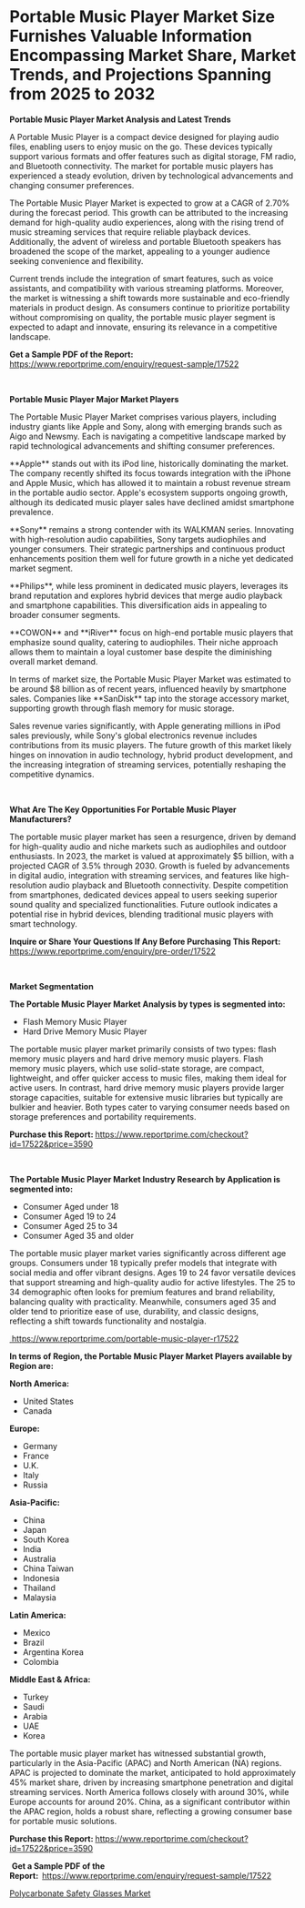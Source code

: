 <p><h1>Portable Music Player Market Size Furnishes Valuable Information Encompassing Market Share, Market Trends, and Projections Spanning from 2025 to 2032</h1></p><p><strong>Portable Music Player Market Analysis and Latest Trends</strong></p>
<p><p>A Portable Music Player is a compact device designed for playing audio files, enabling users to enjoy music on the go. These devices typically support various formats and offer features such as digital storage, FM radio, and Bluetooth connectivity. The market for portable music players has experienced a steady evolution, driven by technological advancements and changing consumer preferences.</p><p>The Portable Music Player Market is expected to grow at a CAGR of 2.70% during the forecast period. This growth can be attributed to the increasing demand for high-quality audio experiences, along with the rising trend of music streaming services that require reliable playback devices. Additionally, the advent of wireless and portable Bluetooth speakers has broadened the scope of the market, appealing to a younger audience seeking convenience and flexibility.</p><p>Current trends include the integration of smart features, such as voice assistants, and compatibility with various streaming platforms. Moreover, the market is witnessing a shift towards more sustainable and eco-friendly materials in product design. As consumers continue to prioritize portability without compromising on quality, the portable music player segment is expected to adapt and innovate, ensuring its relevance in a competitive landscape.</p></p>
<p><strong>Get a Sample PDF of the Report:&nbsp;</strong> <a href="https://www.reportprime.com/enquiry/request-sample/17522?utm_campaign=2009&utm_medium=2&utm_source=Github&utm_content=ia&utm_term=18032025&utm_id=portable-music-player">https://www.reportprime.com/enquiry/request-sample/17522</a></p>
<p>&nbsp;</p>
<p><strong>Portable Music Player Major Market Players</strong></p>
<p><p>The Portable Music Player Market comprises various players, including industry giants like Apple and Sony, along with emerging brands such as Aigo and Newsmy. Each is navigating a competitive landscape marked by rapid technological advancements and shifting consumer preferences.</p><p>**Apple** stands out with its iPod line, historically dominating the market. The company recently shifted its focus towards integration with the iPhone and Apple Music, which has allowed it to maintain a robust revenue stream in the portable audio sector. Apple's ecosystem supports ongoing growth, although its dedicated music player sales have declined amidst smartphone prevalence.</p><p>**Sony** remains a strong contender with its WALKMAN series. Innovating with high-resolution audio capabilities, Sony targets audiophiles and younger consumers. Their strategic partnerships and continuous product enhancements position them well for future growth in a niche yet dedicated market segment.</p><p>**Philips**, while less prominent in dedicated music players, leverages its brand reputation and explores hybrid devices that merge audio playback and smartphone capabilities. This diversification aids in appealing to broader consumer segments.</p><p>**COWON** and **iRiver** focus on high-end portable music players that emphasize sound quality, catering to audiophiles. Their niche approach allows them to maintain a loyal customer base despite the diminishing overall market demand.</p><p>In terms of market size, the Portable Music Player Market was estimated to be around $8 billion as of recent years, influenced heavily by smartphone sales. Companies like **SanDisk** tap into the storage accessory market, supporting growth through flash memory for music storage.</p><p>Sales revenue varies significantly, with Apple generating millions in iPod sales previously, while Sony's global electronics revenue includes contributions from its music players. The future growth of this market likely hinges on innovation in audio technology, hybrid product development, and the increasing integration of streaming services, potentially reshaping the competitive dynamics.</p></p>
<p>&nbsp;</p>
<p><strong>What Are The Key Opportunities For Portable Music Player Manufacturers?</strong></p>
<p><p>The portable music player market has seen a resurgence, driven by demand for high-quality audio and niche markets such as audiophiles and outdoor enthusiasts. In 2023, the market is valued at approximately $5 billion, with a projected CAGR of 3.5% through 2030. Growth is fueled by advancements in digital audio, integration with streaming services, and features like high-resolution audio playback and Bluetooth connectivity. Despite competition from smartphones, dedicated devices appeal to users seeking superior sound quality and specialized functionalities. Future outlook indicates a potential rise in hybrid devices, blending traditional music players with smart technology.</p></p>
<p><strong>Inquire or Share Your Questions If Any Before Purchasing This Report:</strong> <a href="https://www.reportprime.com/enquiry/pre-order/17522?utm_campaign=2009&utm_medium=2&utm_source=Github&utm_content=ia&utm_term=18032025&utm_id=portable-music-player">https://www.reportprime.com/enquiry/pre-order/17522</a></p>
<p>&nbsp;</p>
<p><strong>Market Segmentation</strong></p>
<p><strong>The Portable Music Player Market Analysis by types is segmented into:</strong></p>
<p><ul><li>Flash Memory Music Player</li><li>Hard Drive Memory Music Player</li></ul></p>
<p><p>The portable music player market primarily consists of two types: flash memory music players and hard drive memory music players. Flash memory music players, which use solid-state storage, are compact, lightweight, and offer quicker access to music files, making them ideal for active users. In contrast, hard drive memory music players provide larger storage capacities, suitable for extensive music libraries but typically are bulkier and heavier. Both types cater to varying consumer needs based on storage preferences and portability requirements.</p></p>
<p><strong>Purchase this Report:&nbsp;</strong><a href="https://www.reportprime.com/checkout?id=17522&price=3590&utm_campaign=2009&utm_medium=2&utm_source=Github&utm_content=ia&utm_term=18032025&utm_id=portable-music-player">https://www.reportprime.com/checkout?id=17522&price=3590</a></p>
<p>&nbsp;</p>
<p><strong>The Portable Music Player Market Industry Research by Application is segmented into:</strong></p>
<p><ul><li>Consumer Aged under 18</li><li>Consumer Aged 19 to 24</li><li>Consumer Aged 25 to 34</li><li>Consumer Aged 35 and older</li></ul></p>
<p><p>The portable music player market varies significantly across different age groups. Consumers under 18 typically prefer models that integrate with social media and offer vibrant designs. Ages 19 to 24 favor versatile devices that support streaming and high-quality audio for active lifestyles. The 25 to 34 demographic often looks for premium features and brand reliability, balancing quality with practicality. Meanwhile, consumers aged 35 and older tend to prioritize ease of use, durability, and classic designs, reflecting a shift towards functionality and nostalgia.</p></p>
<p><a href="https://www.reportprime.com/portable-music-player-r17522?utm_campaign=2009&utm_medium=2&utm_source=Github&utm_content=ia&utm_term=18032025&utm_id=portable-music-player">&nbsp;https://www.reportprime.com/portable-music-player-r17522</a></p>
<p><strong>In terms of Region, the Portable Music Player Market Players available by Region are:</strong></p>
<p>
    <p> <strong> North America: </strong>
        <ul>
            <li>United States</li>
            <li>Canada</li>
        </ul>
        </p> 
    <p> <strong> Europe: </strong>
        <ul>
            <li>Germany</li>
            <li>France</li>
            <li>U.K.</li>
            <li>Italy</li>
            <li>Russia</li>
        </ul>
        </p> 
    <p> <strong> Asia-Pacific: </strong>
        <ul>
            <li>China</li>
            <li>Japan</li>
            <li>South Korea</li>
            <li>India</li>
            <li>Australia</li>
            <li>China Taiwan</li>
            <li>Indonesia</li>
            <li>Thailand</li>
            <li>Malaysia</li>
        </ul>
        </p> 
    <p> <strong> Latin America: </strong>
        <ul>
            <li>Mexico</li>
            <li>Brazil</li>
            <li>Argentina Korea</li>
            <li>Colombia</li>
        </ul>
        </p> 
    <p> <strong> Middle East & Africa: </strong>
        <ul>
            <li>Turkey</li>
            <li>Saudi</li>
            <li>Arabia</li>
            <li>UAE</li>
            <li>Korea</li>
        </ul>
    </p>
    </p>
<p><p>The portable music player market has witnessed substantial growth, particularly in the Asia-Pacific (APAC) and North American (NA) regions. APAC is projected to dominate the market, anticipated to hold approximately 45% market share, driven by increasing smartphone penetration and digital streaming services. North America follows closely with around 30%, while Europe accounts for around 20%. China, as a significant contributor within the APAC region, holds a robust share, reflecting a growing consumer base for portable music solutions.</p></p>
<p><strong>Purchase this Report: </strong><a href="https://www.reportprime.com/checkout?id=17522&price=3590&utm_campaign=2009&utm_medium=2&utm_source=Github&utm_content=ia&utm_term=18032025&utm_id=portable-music-player">https://www.reportprime.com/checkout?id=17522&price=3590</a></p>
<p>&nbsp;<strong>Get a Sample PDF of the Report:&nbsp;&nbsp;</strong><a href="https://www.reportprime.com/enquiry/request-sample/17522?utm_campaign=2009&utm_medium=2&utm_source=Github&utm_content=ia&utm_term=18032025&utm_id=portable-music-player">https://www.reportprime.com/enquiry/request-sample/17522</a></p>
<p><strong></strong></p>
<p><p><a href="https://github.com/hgf64gh/Market-Research-Report-List-1/blob/main/polycarbonate-safety-glasses-market.md?utm_campaign=2009&utm_medium=2&utm_source=Github&utm_content=ia&utm_term=18032025&utm_id=portable-music-player">Polycarbonate Safety Glasses Market</a></p></p>